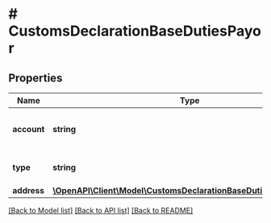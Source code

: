 # # CustomsDeclarationBaseDutiesPayor

## Properties

Name | Type | Description | Notes
------------ | ------------- | ------------- | -------------
**account** | **string** | Account number to be billed for duties. | [optional]
**type** | **string** | Party to be billed for duties. | [optional]
**address** | [**\OpenAPI\Client\Model\CustomsDeclarationBaseDutiesPayorAddress**](CustomsDeclarationBaseDutiesPayorAddress.md) |  | [optional]

[[Back to Model list]](../../README.md#models) [[Back to API list]](../../README.md#endpoints) [[Back to README]](../../README.md)
